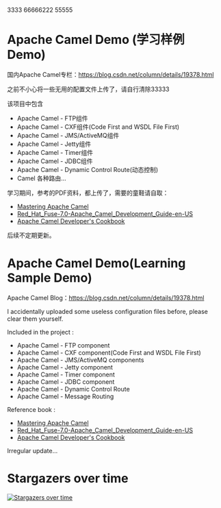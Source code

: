 
3333
66666222
55555
# Apache Camel Demo (学习样例Demo)
国内Apache Camel专栏：https://blog.csdn.net/column/details/19378.html

之前不小心将一些无用的配置文件上传了，请自行清除33333

该项目中包含
* Apache Camel - FTP组件
* Apache Camel - CXF组件(Code First and WSDL File First)
* Apache Camel - JMS/ActiveMQ组件
* Apache Camel - Jetty组件
* Apache Camel - Timer组件
* Apache Camel - JDBC组件
* Apache Camel - Dynamic Control Route(动态控制)
* Camel 各种路由...

学习期间，参考的PDF资料，都上传了，需要的童鞋请自取：
* [Mastering Apache Camel](https://download.csdn.net/download/simba_cheng/10580138)
* [Red_Hat_Fuse-7.0-Apache_Camel_Development_Guide-en-US](https://download.csdn.net/download/simba_cheng/10575845)
* [Apache Camel Developer's Cookbook](https://download.csdn.net/download/simba_cheng/10574302)

后续不定期更新。


# Apache Camel Demo(Learning Sample Demo)
Apache Camel Blog：https://blog.csdn.net/column/details/19378.html

I accidentally uploaded some useless configuration files before, please clear them yourself.

Included in the project :
* Apache Camel - FTP component
* Apache Camel - CXF component(Code First and WSDL File First)
* Apache Camel - JMS/ActiveMQ components
* Apache Camel - Jetty component
* Apache Camel - Timer component
* Apache Camel - JDBC component
* Apache Camel - Dynamic Control Route
* Apache Camel - Message Routing

Reference book : 
* [Mastering Apache Camel](https://download.csdn.net/download/simba_cheng/10580138)
* [Red_Hat_Fuse-7.0-Apache_Camel_Development_Guide-en-US](https://download.csdn.net/download/simba_cheng/10575845)
* [Apache Camel Developer's Cookbook](https://download.csdn.net/download/simba_cheng/10574302)

Irregular update...



# Stargazers over time

[![Stargazers over time](https://starcharts.herokuapp.com/Simba-cheng/ApacheCamelDemo.svg)](https://starcharts.herokuapp.com/Simba-cheng/ApacheCamelDemo)
